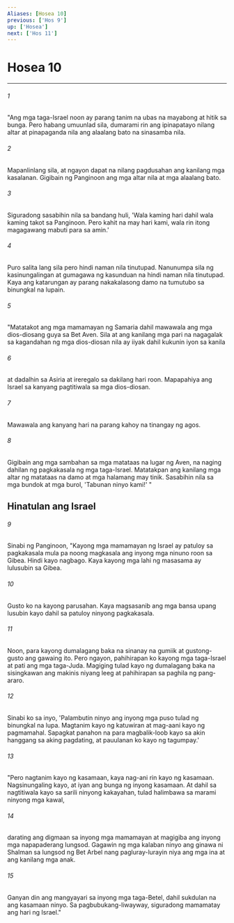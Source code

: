 ```yaml
---
Aliases: [Hosea 10]
previous: ['Hos 9']
up: ['Hosea']
next: ['Hos 11']
---
```

# Hosea 10

***


###### 1 


"Ang mga taga-Israel noon ay parang tanim na ubas na mayabong at hitik sa bunga. Pero habang umuunlad sila, dumarami rin ang ipinapatayo nilang altar at pinapaganda nila ang alaalang bato na sinasamba nila. 


###### 2 


Mapanlinlang sila, at ngayon dapat na nilang pagdusahan ang kanilang mga kasalanan. Gigibain ng Panginoon ang mga altar nila at mga alaalang bato. 


###### 3 


Siguradong sasabihin nila sa bandang huli, 'Wala kaming hari dahil wala kaming takot sa Panginoon. Pero kahit na may hari kami, wala rin itong magagawang mabuti para sa amin.' 


###### 4 


Puro salita lang sila pero hindi naman nila tinutupad. Nanunumpa sila ng kasinungalingan at gumagawa ng kasunduan na hindi naman nila tinutupad. Kaya ang katarungan ay parang nakakalasong damo na tumutubo sa binungkal na lupain. 


###### 5 


"Matatakot ang mga mamamayan ng Samaria dahil mawawala ang mga dios-diosang guya sa Bet Aven. Sila at ang kanilang mga pari na nagagalak sa kagandahan ng mga dios-diosan nila ay iiyak dahil kukunin iyon sa kanila 


###### 6 


at dadalhin sa Asiria at ireregalo sa dakilang hari roon. Mapapahiya ang Israel sa kanyang pagtitiwala sa mga dios-diosan. 


###### 7 


Mawawala ang kanyang hari na parang kahoy na tinangay ng agos. 


###### 8 


Gigibain ang mga sambahan sa mga matataas na lugar ng Aven, na naging dahilan ng pagkakasala ng mga taga-Israel. Matatakpan ang kanilang mga altar ng matataas na damo at mga halamang may tinik. Sasabihin nila sa mga bundok at mga burol, 'Tabunan ninyo kami!' " 

## Hinatulan ang Israel 


###### 9 


Sinabi ng Panginoon, "Kayong mga mamamayan ng Israel ay patuloy sa pagkakasala mula pa noong magkasala ang inyong mga ninuno roon sa Gibea. Hindi kayo nagbago. Kaya kayong mga lahi ng masasama ay lulusubin sa Gibea. 


###### 10 


Gusto ko na kayong parusahan. Kaya magsasanib ang mga bansa upang lusubin kayo dahil sa patuloy ninyong pagkakasala. 


###### 11 


Noon, para kayong dumalagang baka na sinanay na gumiik at gustong-gusto ang gawaing ito. Pero ngayon, pahihirapan ko kayong mga taga-Israel at pati ang mga taga-Juda. Magiging tulad kayo ng dumalagang baka na sisingkawan ang makinis niyang leeg at pahihirapan sa paghila ng pang-araro. 


###### 12 


Sinabi ko sa inyo, 'Palambutin ninyo ang inyong mga puso tulad ng binungkal na lupa. Magtanim kayo ng katuwiran at mag-aani kayo ng pagmamahal. Sapagkat panahon na para magbalik-loob kayo sa akin hanggang sa aking pagdating, at pauulanan ko kayo ng tagumpay.' 


###### 13 


"Pero nagtanim kayo ng kasamaan, kaya nag-ani rin kayo ng kasamaan. Nagsinungaling kayo, at iyan ang bunga ng inyong kasamaan. At dahil sa nagtitiwala kayo sa sarili ninyong kakayahan, tulad halimbawa sa marami ninyong mga kawal, 


###### 14 


darating ang digmaan sa inyong mga mamamayan at magigiba ang inyong mga napapaderang lungsod. Gagawin ng mga kalaban ninyo ang ginawa ni Shalman sa lungsod ng Bet Arbel nang pagluray-lurayin niya ang mga ina at ang kanilang mga anak. 


###### 15 


Ganyan din ang mangyayari sa inyong mga taga-Betel, dahil sukdulan na ang kasamaan ninyo. Sa pagbubukang-liwayway, siguradong mamamatay ang hari ng Israel."

